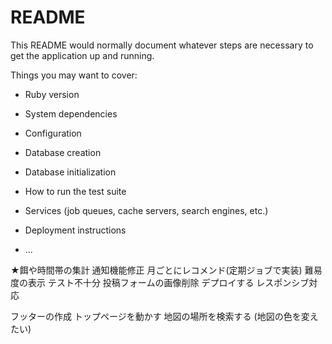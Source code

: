 # README

This README would normally document whatever steps are necessary to get the
application up and running.

Things you may want to cover:

* Ruby version

* System dependencies

* Configuration

* Database creation

* Database initialization

* How to run the test suite

* Services (job queues, cache servers, search engines, etc.)

* Deployment instructions

* ...


★餌や時間帯の集計
通知機能修正
月ごとにレコメンド(定期ジョブで実装)
難易度の表示
テスト不十分
投稿フォームの画像削除
デプロイする
レスポンシブ対応

フッターの作成
トップページを動かす
地図の場所を検索する
(地図の色を変えたい)



   
